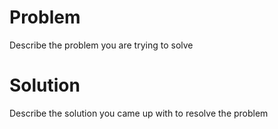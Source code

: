 # Problem

Describe the problem you are trying to solve

# Solution

Describe the solution you came up with to resolve the problem